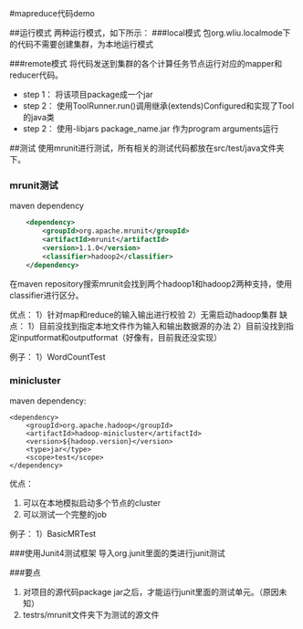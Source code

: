 #mapreduce代码demo

##运行模式
两种运行模式，如下所示：
###local模式
包org.wliu.localmode下的代码不需要创建集群，为本地运行模式

###remote模式
将代码发送到集群的各个计算任务节点运行对应的mapper和reducer代码。<br>
- step 1： 将该项目package成一个jar<br>
- step 2： 使用ToolRunner.run()调用继承(extends)Configured和实现了Tool的java类<br>
- step 2： 使用-libjars package_name.jar 作为program arguments运行<br>

##测试
使用mrunit进行测试，所有相关的测试代码都放在src/test/java文件夹下。

### mrunit测试

maven dependency
```XML
  	<dependency>
  		<groupId>org.apache.mrunit</groupId>
  		<artifactId>mrunit</artifactId>
  		<version>1.1.0</version>
  		<classifier>hadoop2</classifier>
	</dependency>
```
在maven repository搜索mrunit会找到两个hadoop1和hadoop2两种支持，使用classifier进行区分。

优点：
1）针对map和reduce的输入输出进行校验
2）无需启动hadoop集群
缺点：
1）目前没找到指定本地文件作为输入和输出数据源的办法
2）目前没找到指定inputformat和outputformat（好像有，目前我还没实现）

例子：
1）WordCountTest

### minicluster

maven dependency:

  	<dependency>
		<groupId>org.apache.hadoop</groupId>
		<artifactId>hadoop-minicluster</artifactId>
		<version>${hadoop.version}</version>
		<type>jar</type>
		<scope>test</scope>
	</dependency>

优点：
1. 可以在本地模拟启动多个节点的cluster
2. 可以测试一个完整的job

例子：
1）BasicMRTest

###使用Junit4测试框架
导入org.junit里面的类进行junit测试

###要点
1. 对项目的源代码package jar之后，才能运行junit里面的测试单元。（原因未知）<br>
2. testrs/mrunit文件夹下为测试的源文件<br>
